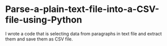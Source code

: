 # Parse-a-plain-text-file-into-a-CSV-file-using-Python
I wrote a code that is selecting data from paragraphs in text file and extract them and save them as CSV file. 
